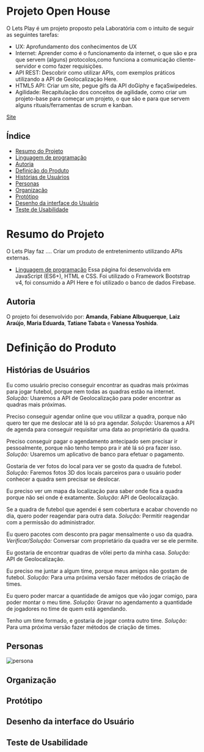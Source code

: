 # Projeto Open House
O Lets Play é um projeto proposto pela Laboratória com o intuito de seguir as seguintes tarefas:
* UX: Aprofundamento dos conhecimentos de UX
* Internet: Aprender como é o funcionamento da internet, o que são e pra que servem (alguns) protocolos,como funciona a comunicação cliente-servidor e como fazer requisições.
* API REST: Descobrir como utilizar APIs, com exemplos práticos utilizando a API de Geolocalização Here. 
* HTML5 API: Criar um site, pegue gifs da API do​​Giphy​ e faça​​Swipe​ deles.
* Agilidade: Recapitulação dos conceitos de agilidade, como criar um projeto-base para começar um projeto, o que são e para que servem alguns rituais/ferramentas de scrum e kanban.

[Site](https://www.google.com/)

## Índice

* [Resumo do Projeto](#Resumo-do-Projeto)
* [Linguagem de programação](#Linguagem-de-programação)
* [Autoria](#Autoria)
* [Definição do Produto](#Definição-do-produto)
* [Histórias de Usuários](#Histórias-de-Usuários)
* [Personas](#Personas)
* [Organização](#Organização)
* [Protótipo](#Protótipo)
* [Desenho da interface do Usuário](#Desenho-da-interface-do-Usuário)
* [Teste de Usabilidade](#Teste-de-usabilidade)

# Resumo do Projeto
O Lets Play faz .... 
Criar um produto de entretenimento utilizando APIs externas. 

* [Linguagem de programação](#Linguagem-de-programação)
Essa página foi desenvolvida em JavaScript (ES6+), HTML e CSS.
Foi utilizado o Framework Bootstrap v4, foi consumido a API Here e foi utilizado o banco de dados Firebase.

## Autoria
O projeto foi desenvolvido por: **Amanda**, **Fabiane Albuquerque**, **Laiz Araújo**, **Maria Eduarda**, **Tatiane Tabata** e **Vanessa Yoshida**.

# Definição do Produto
## Histórias de Usuários

Eu como usuário preciso conseguir encontrar as quadras mais próximas para jogar futebol, porque nem todas as quadras estão na internet.
*Solução:* Usaremos a API de Geolocalização para poder encontrar as quadras mais próximas.

Preciso conseguir agendar online que vou utilizar a quadra, porque não quero ter que me deslocar até lá só pra agendar.
*Solução:* Usaremos a API de agenda para conseguir requisitar uma data ao proprietário da quadra.

Preciso conseguir pagar o agendamento antecipado sem precisar ir pessoalmente, porque não tenho tempo pra ir até lá só pra fazer isso.
*Solução:* Usaremos um aplicativo de banco para efetuar o pagamento.

Gostaria de ver fotos do local para ver se gosto da quadra de futebol.
*Solução:* Faremos fotos 3D dos locais parceiros para o usuário poder conhecer a quadra sem precisar se deslocar.

Eu preciso ver um mapa da localização para saber onde fica a quadra porque não sei onde é exatamente.
*Solução:* API de Geolocalização.

Se a quadra de futebol que agendei é sem cobertura e acabar chovendo no dia, quero poder reagendar para outra data.
*Solução:* Permitir reagendar com a permissão do administrador.

Eu quero pacotes com desconto pra pagar mensalmente o uso da quadra.
*Verificar/Solução:* Conversar com proprietário da quadra ver se ele permite.

Eu gostaria de encontrar quadras de vôlei perto da minha casa.
*Solução:* API de Geolocalização.

Eu preciso me juntar a algum time, porque meus amigos não gostam de futebol. 
*Solução:* Para uma próxima versão fazer métodos de criação de times.

Eu quero poder marcar a quantidade de amigos que vão jogar comigo, para poder montar o meu time. 
*Solução:* Gravar no agendamento a quantidade de jogadores no time de quem está agendando.

Tenho um time formado, e gostaria de jogar contra outro time. 
*Solução:* Para uma próxima versão fazer métodos de criação de times.

## Personas
![persona](/public/assets/img/PersonaPatricia.png)

## Organização

## Protótipo

## Desenho da interface do Usuário

## Teste de Usabilidade